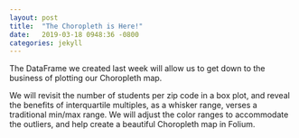 ```yaml
---
layout: post
title:  "The Choropleth is Here!"
date:   2019-03-18 0948:36 -0800
categories: jekyll
---
```

The DataFrame we created last week will allow us to get down to the business of plotting our Choropleth map.  

We will revisit the number of students per zip code in a box plot, and reveal the benefits of interquartile multiples, as a whisker range, verses a traditional min/max range.  We will adjust the color ranges to accommodate the outliers, and help create a beautiful Choropleth map in Folium.  

